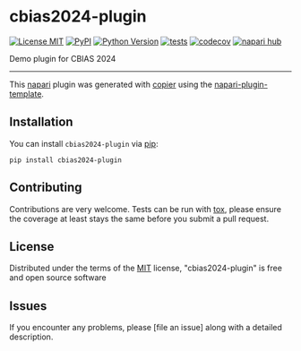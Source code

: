 # cbias2024-plugin

[![License MIT](https://img.shields.io/pypi/l/cbias2024-plugin.svg?color=green)](https://github.com/sea-shunned/cbias2024-plugin/raw/main/LICENSE)
[![PyPI](https://img.shields.io/pypi/v/cbias2024-plugin.svg?color=green)](https://pypi.org/project/cbias2024-plugin)
[![Python Version](https://img.shields.io/pypi/pyversions/cbias2024-plugin.svg?color=green)](https://python.org)
[![tests](https://github.com/sea-shunned/cbias2024-plugin/workflows/tests/badge.svg)](https://github.com/sea-shunned/cbias2024-plugin/actions)
[![codecov](https://codecov.io/gh/sea-shunned/cbias2024-plugin/branch/main/graph/badge.svg)](https://codecov.io/gh/sea-shunned/cbias2024-plugin)
[![napari hub](https://img.shields.io/endpoint?url=https://api.napari-hub.org/shields/cbias2024-plugin)](https://napari-hub.org/plugins/cbias2024-plugin)

Demo plugin for CBIAS 2024

----------------------------------

This [napari] plugin was generated with [copier] using the [napari-plugin-template].

<!--
Don't miss the full getting started guide to set up your new package:
https://github.com/napari/napari-plugin-template#getting-started

and review the napari docs for plugin developers:
https://napari.org/stable/plugins/index.html
-->

## Installation

You can install `cbias2024-plugin` via [pip]:

    pip install cbias2024-plugin




## Contributing

Contributions are very welcome. Tests can be run with [tox], please ensure
the coverage at least stays the same before you submit a pull request.

## License

Distributed under the terms of the [MIT] license,
"cbias2024-plugin" is free and open source software

## Issues

If you encounter any problems, please [file an issue] along with a detailed description.

[napari]: https://github.com/napari/napari
[copier]: https://copier.readthedocs.io/en/stable/
[@napari]: https://github.com/napari
[MIT]: http://opensource.org/licenses/MIT
[BSD-3]: http://opensource.org/licenses/BSD-3-Clause
[GNU GPL v3.0]: http://www.gnu.org/licenses/gpl-3.0.txt
[GNU LGPL v3.0]: http://www.gnu.org/licenses/lgpl-3.0.txt
[Apache Software License 2.0]: http://www.apache.org/licenses/LICENSE-2.0
[Mozilla Public License 2.0]: https://www.mozilla.org/media/MPL/2.0/index.txt
[napari-plugin-template]: https://github.com/napari/napari-plugin-template

[napari]: https://github.com/napari/napari
[tox]: https://tox.readthedocs.io/en/latest/
[pip]: https://pypi.org/project/pip/
[PyPI]: https://pypi.org/
